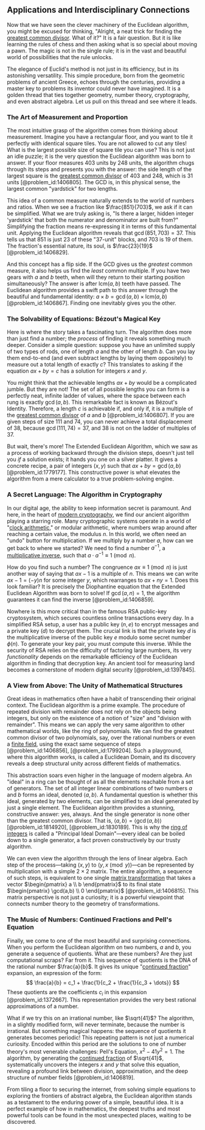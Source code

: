 ## Applications and Interdisciplinary Connections

Now that we have seen the clever machinery of the Euclidean algorithm, you might be excused for thinking, "Alright, a neat trick for finding the [greatest common divisor](@article_id:142453). What of it?" It is a fair question. But it is like learning the rules of chess and then asking what is so special about moving a pawn. The magic is not in the single rule; it is in the vast and beautiful world of possibilities that the rule unlocks.

The elegance of Euclid's method is not just in its efficiency, but in its astonishing versatility. This simple procedure, born from the geometric problems of ancient Greece, echoes through the centuries, providing a master key to problems its inventor could never have imagined. It is a golden thread that ties together geometry, number theory, cryptography, and even abstract algebra. Let us pull on this thread and see where it leads.

### The Art of Measurement and Proportion

The most intuitive grasp of the algorithm comes from thinking about measurement. Imagine you have a rectangular floor, and you want to tile it perfectly with identical square tiles. You are not allowed to cut any tiles! What is the largest possible size of square tile you can use? This is not just an idle puzzle; it is the very question the Euclidean algorithm was born to answer. If your floor measures $403$ units by $248$ units, the algorithm chugs through its steps and presents you with the answer: the side length of the largest square is the [greatest common divisor](@article_id:142453) of $403$ and $248$, which is $31$ units [@problem_id:1406805]. The GCD is, in this physical sense, the largest common "yardstick" for two lengths.

This idea of a common measure naturally extends to the world of numbers and ratios. When we see a fraction like $\frac{851}{703}$, we ask if it can be simplified. What we are truly asking is, "Is there a larger, hidden integer 'yardstick' that both the numerator and denominator are built from?" Simplifying the fraction means re-expressing it in terms of this fundamental unit. Applying the Euclidean algorithm reveals that $\gcd(851, 703) = 37$. This tells us that $851$ is just $23$ of these "37-unit" blocks, and $703$ is $19$ of them. The fraction's essential nature, its soul, is $\frac{23}{19}$ [@problem_id:1406829].

And this concept has a flip side. If the GCD gives us the *greatest* common measure, it also helps us find the *least* common multiple. If you have two gears with $a$ and $b$ teeth, when will they return to their starting position simultaneously? The answer is after $\text{lcm}(a,b)$ teeth have passed. The Euclidean algorithm provides a swift path to this answer through the beautiful and fundamental identity: $a \times b = \gcd(a, b) \times \text{lcm}(a, b)$ [@problem_id:1406867]. Finding one inevitably gives you the other.

### The Solvability of Equations: Bézout's Magical Key

Here is where the story takes a fascinating turn. The algorithm does more than just find a number; the *process* of finding it reveals something much deeper. Consider a simple question: suppose you have an unlimited supply of two types of rods, one of length $a$ and the other of length $b$. Can you lay them end-to-end (and even subtract lengths by laying them oppositely) to measure out a total length of exactly $c$? This translates to asking if the equation $ax + by = c$ has a solution for integers $x$ and $y$.

You might think that the achievable lengths $ax+by$ would be a complicated jumble. But they are not! The set of all possible lengths you can form is a perfectly neat, infinite ladder of values, where the space between each rung is exactly $\gcd(a,b)$. This remarkable fact is known as Bézout's Identity. Therefore, a length $c$ is achievable if, and only if, it is a multiple of the [greatest common divisor](@article_id:142453) of $a$ and $b$ [@problem_id:1406807]. If you are given steps of size $111$ and $74$, you can never achieve a total displacement of $38$, because $\gcd(111, 74)=37$, and $38$ is not on the ladder of multiples of $37$.

But wait, there's more! The Extended Euclidean Algorithm, which we saw as a process of working backward through the division steps, doesn't just tell you *if* a solution exists; it hands you one on a silver platter. It gives a concrete recipe, a pair of integers $(x,y)$ such that $ax + by = \gcd(a,b)$ [@problem_id:1779177]. This constructive power is what elevates the algorithm from a mere calculator to a true problem-solving engine.

### A Secret Language: The Algorithm in Cryptography

In our digital age, the ability to keep information secret is paramount. And here, in the heart of [modern cryptography](@article_id:274035), we find our ancient algorithm playing a starring role. Many cryptographic systems operate in a world of "[clock arithmetic](@article_id:139867)," or modular arithmetic, where numbers wrap around after reaching a certain value, the modulus $n$. In this world, we often need an "undo" button for multiplication. If we multiply by a number $a$, how can we get back to where we started? We need to find a number $a^{-1}$, a [multiplicative inverse](@article_id:137455), such that $a \cdot a^{-1} \equiv 1 \pmod{n}$.

How do you find such a number? The congruence $ax \equiv 1 \pmod{n}$ is just another way of saying that $ax - 1$ is a multiple of $n$. This means we can write $ax - 1 = (-y)n$ for some integer $y$, which rearranges to $ax + ny = 1$. Does this look familiar? It is precisely the Diophantine equation that the Extended Euclidean Algorithm was born to solve! If $\gcd(a, n) = 1$, the algorithm guarantees it can find the inverse [@problem_id:1406859].

Nowhere is this more critical than in the famous RSA public-key cryptosystem, which secures countless online transactions every day. In a simplified RSA setup, a user has a public key $(n, e)$ to encrypt messages and a private key $(d)$ to decrypt them. The crucial link is that the private key $d$ is the multiplicative inverse of the public key $e$ modulo some secret number $\phi(n)$. To generate your key pair, you must compute this inverse. While the security of RSA relies on the difficulty of factoring large numbers, its very *functionality* depends on the remarkable efficiency of the Euclidean algorithm in finding that decryption key. An ancient tool for measuring land becomes a cornerstone of modern digital security [@problem_id:1397845].

### A View from Above: The Unity of Mathematical Structures

Great ideas in mathematics often have a habit of transcending their original context. The Euclidean algorithm is a prime example. The procedure of repeated division with remainder does not rely on the objects being integers, but only on the existence of a notion of "size" and "division with remainder". This means we can apply the very same algorithm to other mathematical worlds, like the ring of polynomials. We can find the greatest common divisor of two polynomials, say, over the rational numbers or even a [finite field](@article_id:150419), using the exact same sequence of steps [@problem_id:1406856], [@problem_id:1799204]. Such a playground, where this algorithm works, is called a Euclidean Domain, and its discovery reveals a deep structural unity across different fields of mathematics.

This abstraction soars even higher in the language of modern algebra. An "ideal" in a ring can be thought of as all the elements reachable from a set of generators. The set of all integer linear combinations of two numbers $a$ and $b$ forms an ideal, denoted $\langle a,b \rangle$. A fundamental question is whether this ideal, generated by two elements, can be simplified to an ideal generated by just a single element. The Euclidean algorithm provides a stunning, constructive answer: yes, always. And the single generator is none other than the greatest common divisor. That is, $\langle a, b \rangle = \langle \gcd(a, b) \rangle$ [@problem_id:1814920], [@problem_id:1830189]. This is why the [ring of integers](@article_id:155217) is called a "Principal Ideal Domain"—every ideal can be boiled down to a single generator, a fact proven constructively by our trusty algorithm.

We can even view the algorithm through the lens of linear algebra. Each step of the process—taking $(x, y)$ to $(y, x \pmod y)$—can be represented by multiplication with a simple $2 \times 2$ matrix. The entire algorithm, a sequence of such steps, is equivalent to one single [matrix transformation](@article_id:151128) that takes a vector $\begin{pmatrix} a \\ b \end{pmatrix}$ to its final state $\begin{pmatrix} \gcd(a,b) \\ 0 \end{pmatrix}$ [@problem_id:1406815]. This matrix perspective is not just a curiosity; it is a powerful viewpoint that connects number theory to the geometry of transformations.

### The Music of Numbers: Continued Fractions and Pell's Equation

Finally, we come to one of the most beautiful and surprising connections. When you perform the Euclidean algorithm on two numbers, $a$ and $b$, you generate a sequence of quotients. What are these numbers? Are they just computational scraps? Far from it. This sequence of quotients is the DNA of the rational number $\frac{a}{b}$. It gives its unique "[continued fraction](@article_id:636464)" expansion, an expression of the form:
$$
\frac{a}{b} = c_1 + \frac{1}{c_2 + \frac{1}{c_3 + \dots}}
$$
These quotients are the coefficients $c_i$ in this expansion [@problem_id:1372667]. This representation provides the very best rational approximations of a number.

What if we try this on an irrational number, like $\sqrt{41}$? The algorithm, in a slightly modified form, will never terminate, because the number is irrational. But something magical happens: the sequence of quotients it generates becomes periodic! This repeating pattern is not just a numerical curiosity. Encoded within this period are the solutions to one of number theory's most venerable challenges: Pell's Equation, $x^2 - 41y^2 = 1$. The algorithm, by generating the [continued fraction](@article_id:636464) of $\sqrt{41}$, systematically uncovers the integers $x$ and $y$ that solve this equation, revealing a profound link between division, approximation, and the deep structure of number fields [@problem_id:1406819].

From tiling a floor to securing the internet, from solving simple equations to exploring the frontiers of abstract algebra, the Euclidean algorithm stands as a testament to the enduring power of a simple, beautiful idea. It is a perfect example of how in mathematics, the deepest truths and most powerful tools can be found in the most unexpected places, waiting to be discovered.